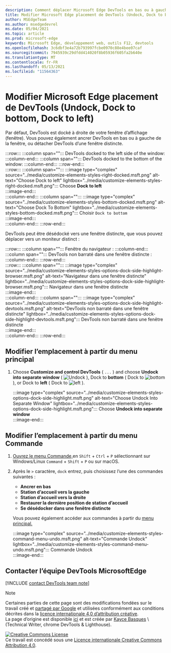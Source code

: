 ```yaml
---
description: Comment déplacer Microsoft Edge DevTools en bas ou à gauche de votre fenêtre d’affichage, ou vers une fenêtre distincte.
title: Modifier Microsoft Edge placement de DevTools (Undock, Dock to bottom, Dock to left)
author: MSEdgeTeam
ms.author: msedgedevrel
ms.date: 05/04/2021
ms.topic: article
ms.prod: microsoft-edge
keywords: Microsoft Edge, développement web, outils F12, devtools
ms.openlocfilehash: 3c6dbf3e4a72b793997fcbe0970c88e4bee07caf
ms.sourcegitcommit: 7945939c29dfdd414020f8b05936f605fa2b640e
ms.translationtype: MT
ms.contentlocale: fr-FR
ms.lasthandoff: 05/13/2021
ms.locfileid: "11564363"
---
```

<!-- Copyright Kayce Basques 

   Licensed under the Apache License, Version 2.0 (the "License");
   you may not use this file except in compliance with the License.
   You may obtain a copy of the License at

       https://www.apache.org/licenses/LICENSE-2.0

   Unless required by applicable law or agreed to in writing, software
   distributed under the License is distributed on an "AS IS" BASIS,
   WITHOUT WARRANTIES OR CONDITIONS OF ANY KIND, either express or implied.
   See the License for the specific language governing permissions and
   limitations under the License.  -->
# <a name="change-microsoft-edge-devtools-placement-undock-dock-to-bottom-dock-to-left"></a>Modifier Microsoft Edge placement de DevTools (Undock, Dock to bottom, Dock to left)  

Par défaut, DevTools est docké à droite de votre fenêtre d’affichage (fenêtre).  Vous pouvez également ancrer DevTools en bas ou à gauche de la fenêtre, ou détacher DevTools d’une fenêtre distincte.

:::row:::
   :::column span="":::
      DevTools docked to the left side of the window:
   :::column-end:::
   :::column span="":::
      DevTools docked to the bottom of the window:
   :::column-end:::
:::row-end:::  
:::row:::
   :::column span="":::
      :::image type="complex" source="../media/customize-elements-styles-right-docked.msft.png" alt-text="Choose Dock to left" lightbox="../media/customize-elements-styles-right-docked.msft.png":::
         Choose **Dock to left**  
      :::image-end:::  
   :::column-end:::
   :::column span="":::
      :::image type="complex" source="../media/customize-elements-styles-bottom-docked.msft.png" alt-text="Choose Dock To Bottom" lightbox="../media/customize-elements-styles-bottom-docked.msft.png":::
         Choisir `Dock to bottom`  
      :::image-end:::  
   :::column-end:::
:::row-end:::  

DevTools peut être désédocké vers une fenêtre distincte, que vous pouvez déplacer vers un moniteur distinct :

:::row:::
   :::column span="":::
      Fenêtre du navigateur :
   :::column-end:::
   :::column span="":::
      DevTools non barraté dans une fenêtre distincte :
   :::column-end:::
:::row-end:::  
:::row:::
   :::column span="":::
      :::image type="complex" source="../media/customize-elements-styles-options-dock-side-highlight-browser.msft.png" alt-text="Navigateur dans une fenêtre distincte" lightbox="../media/customize-elements-styles-options-dock-side-highlight-browser.msft.png":::
         Navigateur dans une fenêtre distincte  
      :::image-end:::  
   :::column-end:::
   :::column span="":::
      :::image type="complex" source="../media/customize-elements-styles-options-dock-side-highlight-devtools.msft.png" alt-text="DevTools non barraté dans une fenêtre distincte" lightbox="../media/customize-elements-styles-options-dock-side-highlight-devtools.msft.png":::
         DevTools non barraté dans une fenêtre distincte  
      :::image-end:::  
   :::column-end:::
:::row-end:::  

## <a name="change-placement-from-the-main-menu"></a>Modifier l’emplacement à partir du menu principal  

1.  Choose **Customize and control DevTools** \( `...` \) and choose **Undock into separate window** \( ![ Undock ](../media/undock-icon.msft.png) \), Dock to **bottom** \( Dock to ![ bottom ](../media/bottom-icon.msft.png) \), or Dock to **left** \( Dock to ![ left ](../media/left-icon.msft.png) \).  
    
    :::image type="complex" source="../media/customize-elements-styles-options-dock-side-highlight.msft.png" alt-text="Choose Undock Into Separate Window" lightbox="../media/customize-elements-styles-options-dock-side-highlight.msft.png":::
       Choose **Undock into separate window**  
    :::image-end:::  
    
## <a name="change-placement-from-the-command-menu"></a>Modifier l’emplacement à partir du menu Commande  

1.  [Ouvrez le menu Commande,][DevtoolsCommandMenu]en `Shift` + `Ctrl` + `P` sélectionnant sur Windows/Linux `Command` + `Shift` + `P` ou sur macOS.  
1.  Après le `>` caractère, `dock` entrez, puis choisissez l’une des commandes suivantes :  
    
    *  **Ancrer en bas**
    *  **Station d’accueil vers la gauche**
    *  **Station d’accueil vers la droite**
    *  **Restaurer la dernière position de station d’accueil**
    *  **Se désédocker dans une fenêtre distincte**
    
    Vous pouvez également accéder aux commandes à partir du [menu principal.](#change-placement-from-the-main-menu) 
    
    :::image type="complex" source="../media/customize-elements-styles-command-menu-undo.msft.png" alt-text="Commande Undock" lightbox="../media/customize-elements-styles-command-menu-undo.msft.png":::
       Commande Undock  
    :::image-end:::  
    
## <a name="getting-in-touch-with-the-microsoft-edge-devtools-team"></a>Contacter l’équipe DevTools MicrosoftEdge  

[!INCLUDE [contact DevTools team note](../includes/contact-devtools-team-note.md)]  

<!-- links -->  

[DevtoolsCommandMenu]: ../command-menu/index.md "Exécuter des commandes avec le menu Microsoft Edge commande DevTools | Documents Microsoft"  

> [!NOTE]
> Certaines parties de cette page sont des modifications fondées sur le travail créé et [partagé par Google][GoogleSitePolicies] et utilisées conformément aux conditions décrites dans la [licence internationale 4,0 d’attribution créative][CCA4IL].  
> La page d’origine est disponible [ici](https://developers.google.com/web/tools/chrome-devtools/customize/placement) et est créée par [Kayce Basques][KayceBasques] \ (Technical Writer, chrome DevTools \& Lighthouse\).  

[![Creative Commons License][CCby4Image]][CCA4IL]  
Ce travail est concédé sous une [Licence internationale Creative Commons Attribution 4.0][CCA4IL].  

[CCA4IL]: https://creativecommons.org/licenses/by/4.0  
[CCby4Image]: https://i.creativecommons.org/l/by/4.0/88x31.png  
[GoogleSitePolicies]: https://developers.google.com/terms/site-policies  
[KayceBasques]: https://developers.google.com/web/resources/contributors#kayce-basques  
